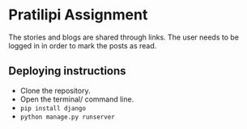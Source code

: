 # Pratilipi Assignment 
The stories and blogs are shared through links. The user needs to be logged in in order to mark the posts as read.

## Deploying instructions
* Clone the repository.
* Open the terminal/ command line.
* `pip install django`
* `python manage.py runserver`
